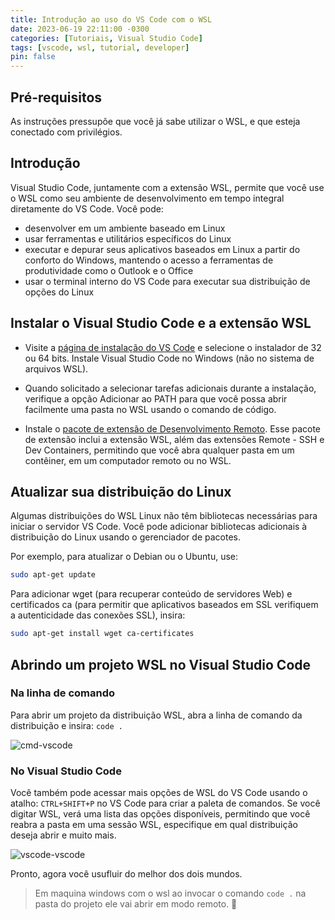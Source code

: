 ```yaml
---
title: Introdução ao uso do VS Code com o WSL
date: 2023-06-19 22:11:00 -0300
categories: [Tutoriais, Visual Studio Code]
tags: [vscode, wsl, tutorial, developer]
pin: false
---
```


## Pré-requisitos

As instruções pressupõe que você já sabe utilizar o WSL, e que esteja conectado com privilégios.

## Introdução

Visual Studio Code, juntamente com a extensão WSL, permite que você use o WSL como seu ambiente de desenvolvimento em tempo integral diretamente do VS Code. Você pode:

- desenvolver em um ambiente baseado em Linux
- usar ferramentas e utilitários específicos do Linux
- executar e depurar seus aplicativos baseados em Linux a partir do conforto do Windows, mantendo o acesso a ferramentas de produtividade como o Outlook e o Office
- usar o terminal interno do VS Code para executar sua distribuição de opções do Linux


## Instalar o Visual Studio Code e a extensão WSL

- Visite a [página de instalação do VS Code](https://code.visualstudio.com/download) e selecione o instalador de 32 ou 64 bits. Instale Visual Studio Code no Windows (não no sistema de arquivos WSL).

- Quando solicitado a selecionar tarefas adicionais durante a instalação, verifique a opção Adicionar ao PATH para que você possa abrir facilmente uma pasta no WSL usando o comando de código.

- Instale o [pacote de extensão de Desenvolvimento Remoto](https://marketplace.visualstudio.com/items?itemName=ms-vscode-remote.vscode-remote-extensionpack). Esse pacote de extensão inclui a extensão WSL, além das extensões Remote - SSH e Dev Containers, permitindo que você abra qualquer pasta em um contêiner, em um computador remoto ou no WSL.

## Atualizar sua distribuição do Linux

Algumas distribuições do WSL Linux não têm bibliotecas necessárias para iniciar o servidor VS Code. Você pode adicionar bibliotecas adicionais à distribuição do Linux usando o gerenciador de pacotes.

Por exemplo, para atualizar o Debian ou o Ubuntu, use:
```bash
sudo apt-get update
```

Para adicionar wget (para recuperar conteúdo de servidores Web) e certificados ca (para permitir que aplicativos baseados em SSL verifiquem a autenticidade das conexões SSL), insira:
```bash
sudo apt-get install wget ca-certificates
```

## Abrindo um projeto WSL no Visual Studio Code

### Na linha de comando

Para abrir um projeto da distribuição WSL, abra a linha de comando da distribuição e insira: `code .`

![cmd-vscode](https://learn.microsoft.com/pt-br/windows/wsl/media/wsl-open-vs-code.gif)

### No Visual Studio Code

Você também pode acessar mais opções de WSL do VS Code usando o atalho: `CTRL+SHIFT+P` no VS Code para criar a paleta de comandos. Se você digitar WSL, verá uma lista das opções disponíveis, permitindo que você reabra a pasta em uma sessão WSL, especifique em qual distribuição deseja abrir e muito mais.

![vscode-vscode](https://learn.microsoft.com/pt-br/windows/wsl/media/vscode-remote-command-palette.png)

Pronto, agora você usufluir do melhor dos dois mundos.

> Em maquina windows com o wsl ao invocar o comando `code .` na pasta do projeto ele vai abrir em modo remoto. 🤞


